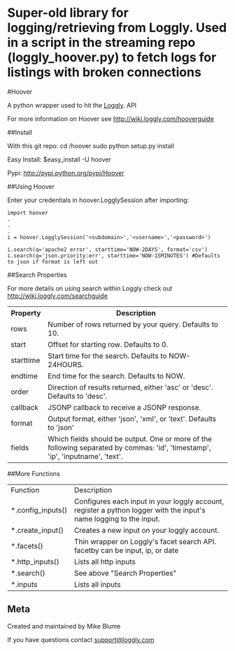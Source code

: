 # Super-old library for logging/retrieving from Loggly.  Used in a script in the streaming repo (loggly_hoover.py) to fetch logs for listings with broken connections

#Hoover


A python wrapper used to hit the [Loggly](http://loggly.com "Loggly"). API 

For more information on Hoover see <http://wiki.loggly.com/hooverguide>

##Install

With this git repo:
	cd /hoover
	sudo python setup.py install
	
	

Easy Install:
	$easy_install -U hoover

Pypi: <http://pypi.python.org/pypi/Hoover>



##Using Hoover


Enter your credentials in hoover.LogglySession after importing:

	
	import hoover
	.
	.
	.
	i = hoover.LogglySession('<subdomain>','<username>','<password>')

	i.search(q='apache2 error', starttime='NOW-2DAYS', format='csv')
	i.search(q='json.priority:err', starttime='NOW-15MINUTES') #Defaults to json if format is left out


##Search Properties

For more details on using search within Loggly check out <http://wiki.loggly.com/searchguide>

<table>
  <tr>
    <th>Property</th>
    <th>Description</th>
  </tr>
  <tr>
    <td>rows</td>
    <td>Number of rows returned by your query. Defaults to 10.</td>
  </tr>
  <tr>
    <td>start</td>
    <td>Offset for starting row. Defaults to 0.</td>
  </tr>
  <tr>
     <td>starttime</td>
     <td>Start time for the search.  Defaults to NOW-24HOURS.</td>
  </tr>
  <tr>
     <td>endtime</td>
     <td>End time for the search.  Defaults to NOW. </td>
  </tr>
  <tr>
     <td>order</td>
     <td>Direction of results returned, either 'asc' or 'desc'.  Defaults to 'desc'.</td>
  </tr>
  
  <tr>
     <td>callback</td>
     <td>JSONP callback to receive a JSONP response.</td>
  </tr>
   <tr>
     <td>format</td>
     <td>Output format, either 'json', 'xml', or 'text'.  Defaults to 'json'</td>
  </tr>
   <tr>
     <td>fields</td>
     <td>Which fields should be output.  One or more of the following separated by commas: 'id', 'timestamp', 'ip', 'inputname', 'text'.</td>
  </tr>
</table>

##More Functions

<table>
  
   <tr>
     <td>Function</td>
     <td>Description</td>
  </tr>
   <tr>
     <td>*.config_inputs()</td>
     <td>Configures each input in your loggly account, register a python logger
        with the input's name logging to the input.</td>
  </tr>
   <tr>
     <td>*.create_input()</td>
     <td>Creates a new input on your loggly account.</td>
  </tr>
   <tr>
     <td>*.facets()</td>
     <td>Thin wrapper on Loggly's facet search API. facetby can be input, ip, or date</td>
  </tr>
  <tr>
     <td>*.http_inputs()</td>
     <td>Lists all http inputs</td>
  </tr>
  <tr>
     <td>*.search()</td>
     <td>See above "Search Properties"</td>
  </tr>
  <tr>
     <td>*.inputs</td>
     <td>Lists all inputs</td>
  </tr>
</table>


Meta
----

Created and maintained by Mike Blume

If you have questions contact support@loggly.com
